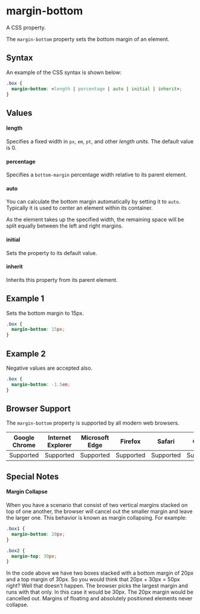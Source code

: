 # margin-bottom

A CSS property.

The `margin-bottom` property sets the bottom margin of an element.

## Syntax

An example of the CSS syntax is shown below:

```css
.box {
  margin-bottom: <length | percentage | auto | initial | inherit>;
}
```

## Values

#### length

Specifies a fixed width in `px`, `em`, `pt`, and other *length units.* The default value is 0.

#### percentage

Specifies a `bottom-margin` percentage width relative to its parent element.

#### auto

You can calculate the bottom margin automatically by setting it to `auto`. Typically it is used to center an element within its container.  

As the element takes up the specified width, the remaining space will be split equally between the left and right margins.

#### initial

Sets the property to its default value.

#### inherit

Inherits this property from its parent element.

## Example 1

Sets the bottom margin to 15px.

```css
.box {
  margin-bottom: 15px; 
} 
```

## Example 2

Negative values are accepted also.

```css
.box {
  margin-bottom: -1.5em;
}
```

## Browser Support

The `margin-bottom` property is supported by all modern web browsers.

Google Chrome | Internet Explorer | Microsoft Edge | Firefox | Safari | Opera
--- | --- | --- | --- | --- | ---
Supported | Supported | Supported | Supported | Supported | Supported 

## Special Notes

#### Margin Collapse

When you have a scenario that consist of two vertical margins stacked on top of one another, the browser will cancel out the smaller margin and leave the larger one. This behavior is known as margin collapsing. For example:

```css
.box1 {
  margin-bottom: 20px;
}

.box2 {
  margin-top: 30px;
}
```

In the code above we have two boxes stacked with a bottom margin of 20px and a top margin of 30px. So you would think that 20px + 30px = 50px right? Well that doesn't happen. The browser picks the largest margin and runs with that only. In this case it would be 30px. The 20px margin would be cancelled out. Margins of floating and absolutely positioned elements never collapse.
